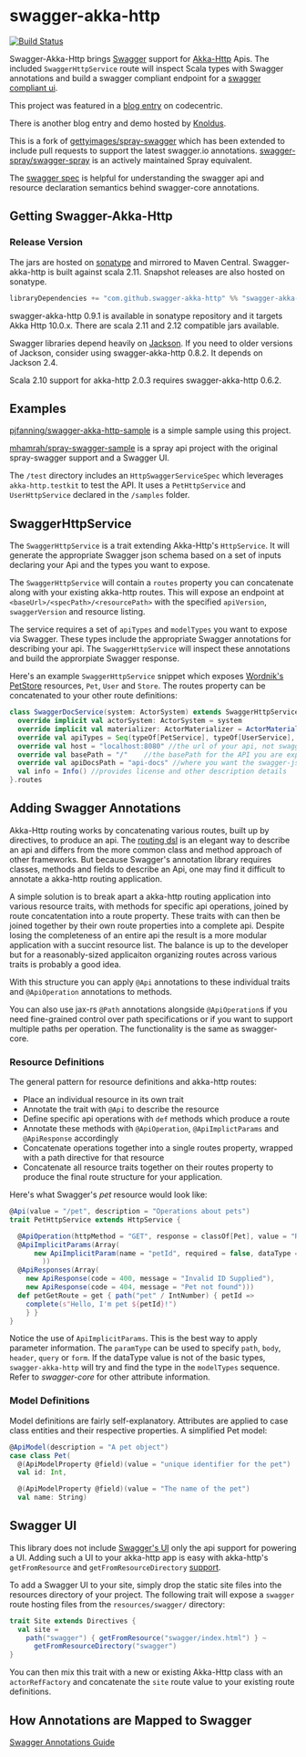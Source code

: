 # swagger-akka-http

[![Build Status](https://travis-ci.org/swagger-akka-http/swagger-akka-http.svg?branch=master)](https://travis-ci.org/swagger-akka-http/swagger-akka-http)

Swagger-Akka-Http brings [Swagger](http://swagger.io/swagger-core/) support for [Akka-Http](http://doc.akka.io/docs/akka-http/current/index.html) Apis. The included `SwaggerHttpService` route will inspect Scala types with Swagger annotations and build a swagger compliant endpoint for a [swagger compliant ui](http://petstore.swagger.io/).

This project was featured in a [blog entry](https://blog.codecentric.de/en/2016/04/swagger-akka-http/) on codecentric.

There is another blog entry and demo hosted by [Knoldus](https://blog.knoldus.com/2017/01/31/document-generation-of-akka-http-using-swagger/).

This is a fork of [gettyimages/spray-swagger](https://github.com/gettyimages/spray-swagger) which has been extended to include pull requests to support the latest swagger.io annotations.
[swagger-spray/swagger-spray](https://github.com/swagger-spray/swagger-spray) is an actively maintained Spray equivalent.

The [swagger spec](http://swagger.io/specification/) is helpful for understanding the swagger api and resource declaration semantics behind swagger-core annotations.

## Getting Swagger-Akka-Http

### Release Version

The jars are hosted on [sonatype](https://oss.sonatype.org) and mirrored to Maven Central. Swagger-akka-http is built against scala 2.11. Snapshot releases are also hosted on sonatype. 

```sbt
libraryDependencies += "com.github.swagger-akka-http" %% "swagger-akka-http" % "0.9.1"
```
swagger-akka-http 0.9.1 is available in sonatype repository and it targets Akka Http 10.0.x. There are scala 2.11 and 2.12 compatible jars available.

Swagger libraries depend heavily on [Jackson](http://wiki.fasterxml.com/JacksonHome). If you need to older versions of Jackson, consider using swagger-akka-http 0.8.2. It depends on Jackson 2.4.

Scala 2.10 support for akka-http 2.0.3 requires swagger-akka-http 0.6.2.

## Examples

[pjfanning/swagger-akka-http-sample](https://github.com/pjfanning/swagger-akka-http-sample) is a simple sample using this project.

[mhamrah/spray-swagger-sample](https://github.com/mhamrah/spray-swagger-sample) is a spray api project with the original spray-swagger support and a Swagger UI.

The `/test` directory includes an `HttpSwaggerServiceSpec` which leverages `akka-http.testkit` to test the API. It uses a `PetHttpService` and `UserHttpService` declared in the `/samples` folder. 

## SwaggerHttpService

The `SwaggerHttpService` is a trait extending Akka-Http's `HttpService`. It will generate the appropriate Swagger json schema based on a set of inputs declaring your Api and the types you want to expose.

The  `SwaggerHttpService` will contain a `routes` property you can concatenate along with your existing akka-http routes. This will expose an endpoint at `<baseUrl>/<specPath>/<resourcePath>` with the specified `apiVersion`, `swaggerVersion` and resource listing.

The service requires a set of `apiTypes` and `modelTypes` you want to expose via Swagger. These types include the appropriate Swagger annotations for describing your api. The `SwaggerHttpService` will inspect these annotations and build the approrpiate Swagger response.

Here's an example `SwaggerHttpService` snippet which exposes [Wordnik's PetStore](http://petstore.swagger.io/) resources, `Pet`, `User` and `Store`. The routes property can be concatenated to your other route definitions:

```scala
class SwaggerDocService(system: ActorSystem) extends SwaggerHttpService with HasActorSystem {
  override implicit val actorSystem: ActorSystem = system
  override implicit val materializer: ActorMaterializer = ActorMaterializer()
  override val apiTypes = Seq(typeOf[PetService], typeOf[UserService], typeOf[StoreService])
  override val host = "localhost:8080" //the url of your api, not swagger's json endpoint
  override val basePath = "/"    //the basePath for the API you are exposing
  override val apiDocsPath = "api-docs" //where you want the swagger-json endpoint exposed
  val info = Info() //provides license and other description details
}.routes
```

## Adding Swagger Annotations

Akka-Http routing works by concatenating various routes, built up by directives, to produce an api. The [routing dsl](http://doc.akka.io/docs/akka-http/current/scala/http/introduction.html#routing-dsl-for-http-servers) is an elegant way to describe an api and differs from the more common class and method approach of other frameworks. But because Swagger's annotation library requires classes, methods and fields to describe an Api, one may find it difficult to annotate a akka-http routing application.

A simple solution is to break apart a akka-http routing application into various resource traits, with methods for specific api operations, joined by route concatentation into a route property. These traits with can then be joined together by their own route properties into a complete api. Despite losing the completeness of an entire api the result is a more modular application with a succint resource list. The balance is up to the developer but for a reasonably-sized applicaiton organizing routes across various traits is probably a good idea.

With this structure you can apply `@Api` annotations to these individual traits and `@ApiOperation` annotations to methods.

You can also use jax-rs `@Path` annotations alongside `@ApiOperation`s if you need fine-grained control over path specifications or if you want to support multiple paths per operation. The functionality is the same as swagger-core.

### Resource Definitions

The general pattern for resource definitions and akka-http routes:

* Place an individual resource in its own trait
* Annotate the trait with `@Api` to describe the resource
* Define specific api operations with `def` methods which produce a route
* Annotate these methods with `@ApiOperation`, `@ApiImplictParams` and `@ApiResponse` accordingly
* Concatenate operations together into a single routes property, wrapped with a path directive for that resource
* Concatenate all resource traits together on their routes property to produce the final route structure for your application.

Here's what Swagger's *pet* resource would look like:

```scala
@Api(value = "/pet", description = "Operations about pets")
trait PetHttpService extends HttpService {

  @ApiOperation(httpMethod = "GET", response = classOf[Pet], value = "Returns a pet based on ID")
  @ApiImplicitParams(Array(
      new ApiImplicitParam(name = "petId", required = false, dataType = "integer", paramType = "path", value = "ID of pet that needs to be fetched")
        ))
  @ApiResponses(Array(
    new ApiResponse(code = 400, message = "Invalid ID Supplied"),
    new ApiResponse(code = 404, message = "Pet not found")))
  def petGetRoute = get { path("pet" / IntNumber) { petId =>
    complete(s"Hello, I'm pet ${petId}!")
    } }
}
```

Notice the use of `ApiImplicitParams`. This is the best way to apply parameter information. The `paramType` can be used to specify `path`, `body`, `header`, `query` or `form`. If the dataType value is not of the basic types, `swagger-akka-http` will try and find the type in the `modelTypes` sequence. Refer to *swagger-core* for other attribute information.

### Model Definitions

Model definitions are fairly self-explanatory. Attributes are applied to case class entities and their respective properties. A simplified Pet model:

```scala
@ApiModel(description = "A pet object")
case class Pet(
  @(ApiModelProperty @field)(value = "unique identifier for the pet")
  val id: Int,

  @(ApiModelProperty @field)(value = "The name of the pet")
  val name: String)
```

## Swagger UI

This library does not include [Swagger's UI](http://petstore.swagger.io/) only the api support for powering a UI. Adding such a UI to your akka-http app is easy with akka-http's `getFromResource` and `getFromResourceDirectory` [support](http://doc.akka.io/docs/akka-http/current/scala/http/routing-dsl/directives/alphabetically.html).

To add a Swagger UI to your site, simply drop the static site files into the resources directory of your project. The following trait will expose a `swagger` route hosting files from the `resources/swagger/` directory: 

```scala
trait Site extends Directives {
  val site =
    path("swagger") { getFromResource("swagger/index.html") } ~
      getFromResourceDirectory("swagger")
}
```

You can then mix this trait with a new or existing Akka-Http class with an `actorRefFactory` and concatenate the `site` route value to your existing route definitions.

## How Annotations are Mapped to Swagger

[Swagger Annotations Guide](https://github.com/swagger-api/swagger-core/wiki/Annotations-1.5.X)
